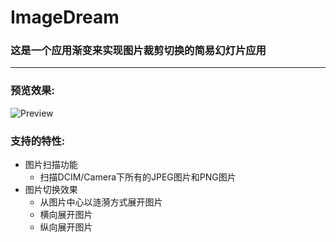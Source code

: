 # ImageDream
### 这是一个应用渐变来实现图片裁剪切换的简易幻灯片应用
---

### 预览效果:
 ![Preview](image/ImageDream.gif)

### 支持的特性:
* 图片扫描功能
  * 扫描DCIM/Camera下所有的JPEG图片和PNG图片
* 图片切换效果
  * 从图片中心以涟漪方式展开图片
  * 横向展开图片
  * 纵向展开图片
